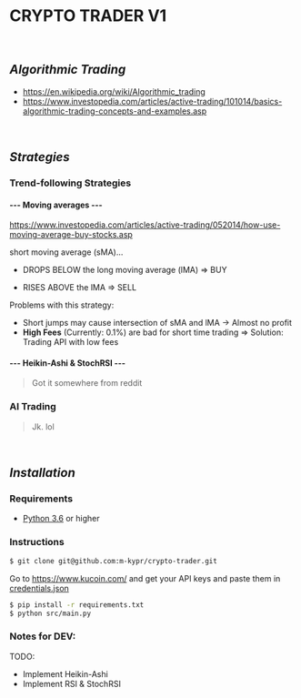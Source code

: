 # **CRYPTO TRADER V1**

<br>

## ***Algorithmic Trading***

- https://en.wikipedia.org/wiki/Algorithmic_trading
- https://www.investopedia.com/articles/active-trading/101014/basics-algorithmic-trading-concepts-and-examples.asp

<br>

## ***Strategies***

### **Trend-following Strategies**

#### --- Moving averages ---

https://www.investopedia.com/articles/active-trading/052014/how-use-moving-average-buy-stocks.asp

short moving average (sMA)...

- DROPS BELOW the long moving average (lMA) => BUY

- RISES ABOVE the lMA => SELL

Problems with this strategy:

- Short jumps may cause intersection of sMA and lMA -> Almost no profit
- **High Fees** (Currently: 0.1%) are bad for short time trading
  => Solution: Trading API with low fees

#### --- Heikin-Ashi & StochRSI ---

> Got it somewhere from reddit

### **AI Trading**

> Jk. lol

<br>

## ***Installation***

### Requirements

- [Python 3.6](python.org) or higher

### Instructions

```bash
$ git clone git@github.com:m-kypr/crypto-trader.git
```

Go to https://www.kucoin.com/ and get your API keys and paste them in [credentials.json](src/credentials.json)

```bash
$ pip install -r requirements.txt
$ python src/main.py
```

### Notes for DEV:

TODO:

- Implement Heikin-Ashi
- Implement RSI & StochRSI
